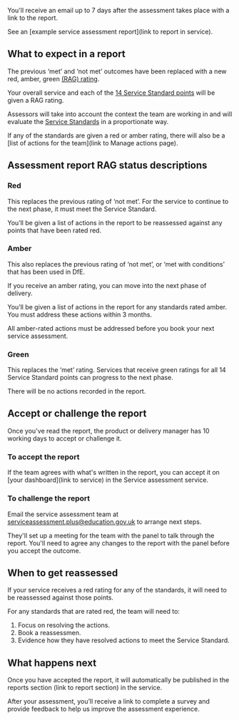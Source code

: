 You'll receive an email up to 7 days after the assessment takes place with a link to the report. 

See an [example service assessment report](link to report in service).

## What to expect in a report

The previous ‘met’ and ‘not met’ outcomes have been replaced with a new red, amber, green [(RAG) rating](/service-assurance/get-assessment-report/#assessment-report-rag-status-descriptions). 

Your overall service and each of the [14 Service Standard points](https://apply-the-service-standard.education.gov.uk/service-standard) will be given a RAG rating.

Assessors will take into account the context the team are working in and will evaluate the [Service Standards](https://apply-the-service-standard.education.gov.uk/service-standard) in a proportionate way.

If any of the standards are given a red or amber rating, there will also be a [list of actions for the team](link to Manage actions page).

## Assessment report RAG status descriptions

### Red

This replaces the previous rating of ‘not met’. For the service to continue to the next phase, it must meet the Service Standard. 

You’ll be given a list of actions in the report to be reassessed against any points that have been rated red.  

### Amber

This also replaces the previous rating of ‘not met’, or ‘met with conditions’ that has been used in DfE.  

If you receive an amber rating, you can move into the next phase of delivery.  

You’ll be given a list of actions in the report for any standards rated amber. You must address these actions within 3 months.  

All amber-rated actions must be addressed before you book your next service assessment. 

### Green

This replaces the ‘met’ rating. Services that receive green ratings for all 14 Service Standard points can progress to the next phase. 

There will be no actions recorded in the report. 

## Accept or challenge the report

Once you've read the report, the product or delivery manager has 10 working days to accept or challenge it.

### To accept the report

If the team agrees with what's written in the report, you can accept it on [your dashboard](link to service) in the Service assessment service.

### To challenge the report

Email the service assessment team at serviceassessment.plus@education.gov.uk to arrange next steps.

They'll set up a meeting for the team with the panel to talk through the report. You'll need to agree any changes to the report with the panel before you accept the outcome.

## When to get reassessed

If your service receives a red rating for any of the standards, it will need to be reassessed against those points.

For any standards that are rated red, the team will need to:
<ol class="govuk-list govuk-list--number">
  <li>Focus on resolving the actions.</li>
  <li>Book a reassessmen.</li>
  <li>Evidence how they have resolved actions to meet the Service Standard.</li>
</ol>

## What happens next

Once you have accepted the report, it will automatically be published in the reports section (link to report section) in the service.

After your assessment, you’ll receive a link to complete a survey and provide feedback to help us improve the assessment experience. 
